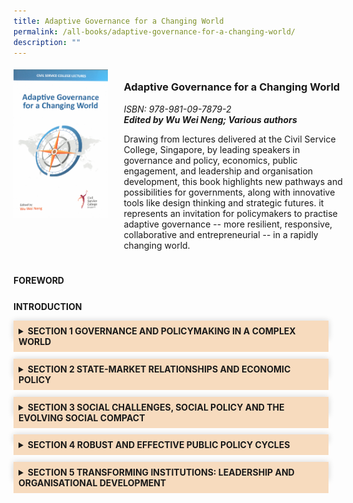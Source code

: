 ```yaml
---
title: Adaptive Governance for a Changing World
permalink: /all-books/adaptive-governance-for-a-changing-world/
description: ""
---
```

<style>

	
.grid-container {
	display: grid;
	grid-template-columns: 30% 70%;
	grid-gap: 5%
	}
	
img {
		object-fit: contain;
		width: 100%;
		height: 80%;
	}	

.chapter-divider {
	margin-top: 5%;
	}	
	
.Accordion-Paragraph {
	 font-size: 1em;
	 margin-left: 0.5em;
	 margin-right: 0.5em;

	}
	
	summary {
		background-color: #f7dbbe;
		padding:8px;
		margin-bottom: -20px;
		font-weight: bold;
		transition: all 0.5s ease;

	}
	
	summary:hover{
		cursor: pointer;
		color: white;
		background-color: #F68B1F;
		font-weight: bold;
	}
	
	details[open] {
		background-color: #f7f0f0;

	}
	
     details {
		box-shadow: 0px 0px 10px #d4d4d4;
		margin-top: 1em;
		margin-bottom: 2.2em;

	}	
	
dt {
	margin-bottom: 10px;
	font-size: 1em;
	}

dd {
	margin-top: -10px;
	font-size: 0.9em;
	}	
	
</style>


<div class="grid-container">
	<div class="grid-child"><img src="/images/Books/Adaptive%20Governance%20for%20a%20Changing%20World.png"></div>
	<div class="grid-child">
		<h3>Adaptive Governance for a Changing World</h3>
		<i>ISBN: 978-981-09-7879-2</i><br>
		<b><i>Edited by Wu Wei Neng; Various authors</i></b>
		<p>Drawing from lectures delivered at the Civil Service College, Singapore, by leading speakers in governance and policy, economics, public engagement, and leadership and organisation development, this book highlights new pathways and possibilities for governments, along with innovative tools like design thinking and strategic futures. it represents an invitation for policymakers to practise adaptive governance -- more resilient, responsive, collaborative and entrepreneurial -- in a rapidly changing world.</p>
	</div>

</div>



<div>

<div class="chapter-divider">
<p class="bigger"><b>FOREWORD</b></p>

</div>
	
<div class="chapter-divider">
<p class="bigger"><b>INTRODUCTION</b></p>

</div>	

<details>
<summary>SECTION 1 GOVERNANCE AND POLICYMAKING IN A COMPLEX WORLD</summary>
		<p class="Accordion-Paragraph">
	</p><dl>
		<dt>OVERVIEW BY NOEL BAY</dt>
		<dt>A NEW GENERATION OF LEADERS</dt>
		<dt>EMBRACE COMPLEXITY, HARNESS HUMAN NATURE</dt>
		<dd>Lecture by Eric Bonabeau, summary by Anuradha Shroff</dd>
		<dt>Innovations in Governance and Leadership</dt>
		<dd>Lecture by Augustine O’Donnell, summary by Vernie Oliveiro</dd>
		<dt>The Art of Public Strategy</dt>
		<dd>Lecture by Geoff Mulgan, summary by Celine Lim</dd>
	</dl>
<p></p>

</details>


<details>
    <summary>SECTION 2 STATE-MARKET RELATIONSHIPS AND ECONOMIC POLICY</summary>
    <p class="Accordion-Paragraph">
        </p><dl>
            <dt>OVERVIEW BY CHARMAINE TAN</dt>
            <dd></dd>
            <dt>CAPITALISM 4.0: THE BIRTH OF A NEW ECONOMY</dt>
            <dd>Lecture by Anatole Kaletsky, summary by Charmaine Tan</dd>
            <dt>THE RETURN OF INDUSTRIAL POLICY</dt>
            <dd>Lecture by Dani Rodrik, summary by Alisha Gill</dd>
            <dt>FALLING BEHIND: INCOME INEQUALITY AND MIDDLE CLASS DISAFFECTION</dt>
            <dd>Lecture by Robert Frank, summary by Amanda Chan</dd>
            <dt>EVOLUTION, ECONOMICS AND THE ORIGIN OF WEALTH: HOW COMPLEXITY CHANGES THE WAY WE THINK ABOUT THE ECONOMY</dt>
            <dd>Lecture by Eric Beinhocker, summary by Charmaine Tan</dd>
        </dl>
    <p></p>
</details>

<details>
    <summary>SECTION 3 SOCIAL CHALLENGES, SOCIAL POLICY AND THE EVOLVING SOCIAL COMPACT</summary>
    <p class="Accordion-Paragraph">
        </p><dl>
            <dt>Overview by Alisha Gill</dt>
            <dd></dd>
            <dt>E PLURIBUS UNUM: DIVERSITY AND COMMUNITY IN THE 21ST CENTURY</dt>
            <dd>Lecture by Robert Putnam, summary by Jeanne Conceicao</dd>
            <dt>ACHIEVING INCLUSIVE GROWTH</dt>
            <dd>Lecture by David Autor and Alan Manning, summary by Amanda Chan</dd>
            <dt>ADDRESSING COMPLEX SOCIAL CHALLENGES: WHY WE GET STUCK AND HOW TO GET UNSTUCK</dt>
            <dd>Lecture by Adam Kahane, summary by Alisha Gill</dd>
            <dt>CREATING PUBLIC INNOVATION THROUGH COLLABORATION: GOVERNMENT, BUSINESS AND THE SOCIAL SERVICES SECTOR</dt>
            <dd>Lecture by Peter Shergold, summary by Cheryl Wu</dd>
        </dl>
    <p></p>
</details>

<details>
    <summary>SECTION 4 ROBUST AND EFFECTIVE PUBLIC POLICY CYCLES</summary>
    <p class="Accordion-Paragraph">
        </p><dl>
            <dt>Overview by Wu Wei Neng</dt>
            <dd></dd>
            <dt>INNOVATION IN GOVERNMENT: LEVERAGING DESIGN TO RADICALLY IMPROVE PUBLIC POLICIES AND SERVICES</dt>
            <dd>Lecture by Christian Bason, summary by Noel Bay</dd>
            <dt>RECENT DEVELOPMENTS IN THINKING ABOUT THE FUTURE: AN OVERVIEW FOR POLICYMAKERS</dt>
            <dd>Lecture by Riel Miller, summary by Anuradha Shroff</dd>
            <dt>APPLYING BEHAVIOURAL INSIGHT</dt>
            <dd>Lecture by David Halpern, summary by Celine Lim</dd>
        </dl>
    <p></p>
</details>

<details>
    <summary>SECTION 5 TRANSFORMING INSTITUTIONS: LEADERSHIP AND ORGANISATIONAL DEVELOPMENT</summary>
    <p class="Accordion-Paragraph">
        </p><dl>
            <dt>Overview by Wu Wei Neng</dt>
            <dd></dd>
            <dt>LEADERSHIP IN OUR TIME: THE ERA OF “TRUTHINESS” AND TWITTER</dt>
            <dd>Lecture by Howard Gardner, summary by Kharina Zainal</dd>
            <dt>A NEW CULTURE OF LEARNING: CULTIVATING THE IMAGINATION FOR A WORLD OF CONSTANT CHANGE</dt>
            <dd>Lecture by John Seely Brown, summary by Noel Bay</dd>
            <dt>FORMULATING AN OD PLAN AND IMPACTING ORGANISATION PERFORMANCE FROM A SYSTEMIC PERSPECTIVE</dt>
            <dd>Lecture by Mee-Yan Cheung-Judge, summary by Anuradha Shroff</dd>
        </dl>
    <p></p>
</details>




</div>